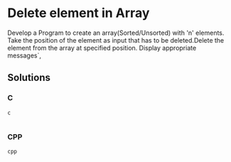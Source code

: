 # Delete element in Array
Develop a Program to create an array(Sorted/Unsorted) with 'n' elements. Take the position of the element as input that has to be deleted.Delete the element from the array at specified position. Display appropriate messages`,
    
    

## Solutions
### C
```
c
    
```

### CPP
```
cpp
     
```